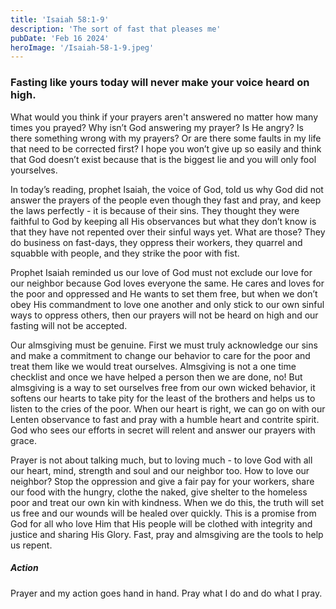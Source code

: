 ```yaml
---
title: 'Isaiah 58:1-9'
description: 'The sort of fast that pleases me'
pubDate: 'Feb 16 2024'
heroImage: '/Isaiah-58-1-9.jpeg'
---
```


### Fasting like yours today will never make your voice heard on high.

What would you think if your prayers aren't answered no matter how many times you prayed? Why isn’t God answering my prayer? Is He angry? Is there something wrong with my prayers? Or are there some faults in my life that need to be corrected first? I hope you won’t give up so easily and think that God doesn’t exist because that is the biggest lie and you will only fool yourselves. 

In today’s reading, prophet Isaiah, the voice of God, told us why God did not answer the prayers of the people even though they fast and pray, and keep the laws perfectly - it is because of their sins. They thought they were faithful to God by keeping all His observances but what they don’t know is that they have not repented over their sinful ways yet. What are those? They do business on fast-days, they oppress their workers, they quarrel and squabble with people, and they strike the poor with fist. 

Prophet Isaiah reminded us our love of God must not exclude our love for our neighbor because God loves everyone the same. He cares and loves for the poor and oppressed and He wants to set them free, but when we don’t obey His commandment to love one another and only stick to our own sinful ways to oppress others, then our prayers will not be heard on high and our fasting will not be accepted. 

Our almsgiving must be genuine. First we must truly acknowledge our sins and make a commitment to change our behavior to care for the poor and treat them like we would treat ourselves. Almsgiving is not a one time checklist and once we have helped a person then we are done, no! But almsgiving is a way to set ourselves free from our own wicked behavior, it softens our hearts to take pity for the least of the brothers and helps us to listen to the cries of the poor. When our heart is right, we can go on with our Lenten observance to fast and pray with a humble heart and contrite spirit. God who sees our efforts in secret will relent and answer our prayers with grace. 

Prayer is not about talking much, but to loving much - to love God with all our heart, mind, strength and soul and our neighbor too. How to love our neighbor? Stop the oppression and give a fair pay for your workers, share our food with the hungry, clothe the naked, give shelter to the homeless poor and treat our own kin with kindness. When we do this, the truth will set us free and our wounds will be healed over quickly. This is a promise from God for all who love Him that His people will be clothed with integrity and justice and sharing His Glory. Fast, pray and almsgiving are the tools to help us repent.

##### Action
Prayer and my action goes hand in hand. Pray what I do and do what I pray.
